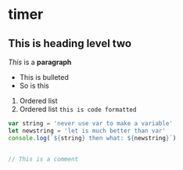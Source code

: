 # timer
## This is heading level two
_This_ is a **paragraph**
- This is bulleted
- So is this
1. Ordered list
1. Ordered list
`this is code formatted`
```javascript
var string = 'never use var to make a variable'
let newstring = 'let is much better than var'
console.log(`${string} then what: ${newstring}`)


// This is a comment
```
